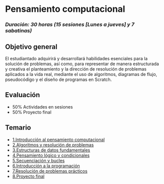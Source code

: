 # Pensamiento computacional

### *Duración: 30 horas (15 sesiones [Lunes a jueves] y 7 sabatinas)*

## Objetivo general

El estudiantado adquirirá y desarrollará habilidades esenciales para la solución de problemas, así como, para representar de manera estructurada y creativa el planteamiento y la dirección de resolución de
problemas aplicados a la vida real, mediante el uso de algoritmos, diagramas de flujo, pseudocódigo y el diseño de programas en Scratch.

## Evaluación

- 50% Actividades en sesiones
- 50% Proyecto final

## Temario 
- [1.Introducción al pensamiento computacional](./1.IAPC.md)
- [2.Algoritmos y resolución de problemas](./2.AYRDP.md)
- [3.Estructuras de datos fundamentales](./3.EDF.md)
- [4.Pensamiento lógico y condicionales](./4.PLYC.md)
- [5.Secuenciación y bucles](./5.SYB.md)
- [6.Introducción a la programación](./6.IALP.md)
- [7.Resolución de problemas prácticos]()
- [8.Proyecto final]()

